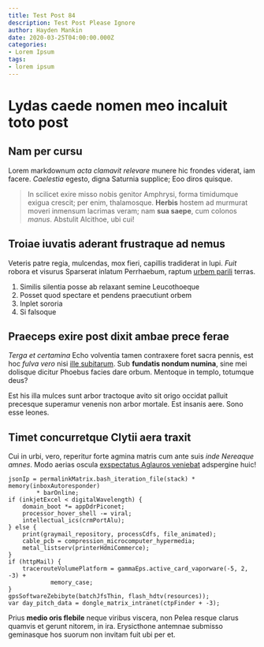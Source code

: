 ```yaml
---
title: Test Post 84
description: Test Post Please Ignore
author: Hayden Mankin
date: 2020-03-25T04:00:00.000Z
categories:
- Lorem Ipsum
tags:
- lorem ipsum
---
```


# Lydas caede nomen meo incaluit toto post

## Nam per cursu

Lorem markdownum *acta clamavit relevare* munere hic frondes viderat, iam
facere. *Caelestia* egesto, digna Saturnia supplice; Eoo diros quisque.

> In scilicet exire misso nobis genitor Amphrysi, forma timidumque exigua
> crescit; per enim, thalamosque. **Herbis** hostem ad murmurat moveri inmensum
> lacrimas veram; nam **sua saepe**, cum colonos *manus*. Abstulit Alcithoe, ubi
> cui!

## Troiae iuvatis aderant frustraque ad nemus

Veteris patre regia, mulcendas, mox fieri, capillis tradiderat in lupi. *Fuit*
robora et visurus Sparserat inlatum Perrhaebum, raptum [urbem
parili](http://dicere.net/in-tumulum.html) terras.

1. Similis silentia posse ab relaxant semine Leucothoeque
2. Posset quod spectare et pendens praecutiunt orbem
3. Inplet sororia
4. Si falsoque

## Praeceps exire post dixit ambae prece ferae

*Terga et certamina* Echo volventia tamen contraxere foret sacra pennis, est hoc
*fulva vero* nisi [ille subitarum](http://salutiferpontus.com/per-per). Sub
**fundatis nondum numina**, sine mei dolisque dicitur Phoebus facies dare orbum.
Mentoque in templo, totumque deus?

Est his illa mulces sunt arbor tractoque avito sit origo occidat palluit
precesque superamur venenis non arbor mortale. Est insanis aere. Sono esse
leones.

## Timet concurretque Clytii aera traxit

Cui in urbi, vero, reperitur forte agmina matris cum ante suis *inde Nereaque
amnes*. Modo aerias oscula [exspectatus Aglauros veniebat](http://www.pro.net/)
adspergine huic!

```
jsonIp = permalinkMatrix.bash_iteration_file(stack) * memory(inboxAutoresponder)
        * barOnline;
if (inkjetExcel < digitalWavelength) {
    domain_boot *= appDdrPiconet;
    processor_hover_shell -= viral;
    intellectual_ics(crmPortAlu);
} else {
    print(graymail_repository, processCdfs, file_animated);
    cable_pcb = compression_microcomputer_hypermedia;
    metal_listserv(printerHdmiCommerce);
}
if (httpMail) {
    tracerouteVolumePlatform = gammaEps.active_card_vaporware(-5, 2, -3) +
            memory_case;
}
gpsSoftwareZebibyte(batchJfsThin, flash_hdtv(resources));
var day_pitch_data = dongle_matrix_intranet(ctpFinder + -3);
```

Prius **medio oris flebile** neque viribus viscera, non Pelea resque clarus
quamvis et gerunt nitorem, in ira. Erysicthone antemnae submisso geminasque hos
suorum non invitam fuit ubi per et.
